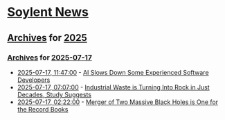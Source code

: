 # [Soylent News](../../../README.md)

## [Archives](../../index.md) for [2025](../index.md)

### [Archives](../../index.md) for [2025-07-17](index.md)

* [2025-07-17, 11:47:00](https://soylentnews.org/article.pl?sid=25/07/16/1758241&from=rss) - [AI Slows Down Some Experienced Software Developers](https://soylentnews.org/article.pl?sid=25/07/16/1758241&from=rss)
* [2025-07-17, 07:07:00](https://soylentnews.org/article.pl?sid=25/07/16/1725249&from=rss) - [Industrial Waste is Turning Into Rock in Just Decades, Study Suggests](https://soylentnews.org/article.pl?sid=25/07/16/1725249&from=rss)
* [2025-07-17, 02:22:00](https://soylentnews.org/article.pl?sid=25/07/15/1735235&from=rss) - [Merger of Two Massive Black Holes is One for the Record Books](https://soylentnews.org/article.pl?sid=25/07/15/1735235&from=rss)
